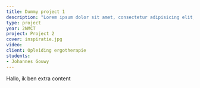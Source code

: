 ```yaml
---
title: Dummy project 1
description: "Lorem ipsum dolor sit amet, consectetur adipisicing elit, sed do eiusmod tempor incididunt ut labore et dolore magna aliqua. Ut enim ad minim veniam, quis nostrud exercitation ullamco laboris nisi ut aliquip ex ea commodo consequat."
type: project
year: 2NMCT
project: Project 2
cover: inspiratie.jpg
video:
client: Opleiding ergotherapie
students:
- Johannes Gouwy
---
```


Hallo, ik ben extra content

